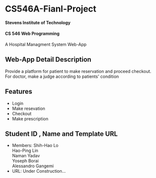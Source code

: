 # CS546A-Fianl-Project
#### Stevens Institute of Technology
#### CS 546 Web Programming
A Hospital Managment System Web-App

## Web-App Detail Description
Provide a platform for patient to make reservation and proceed checkout.
For doctor, make a judge according to patients' condition

## Features
* Login
* Make resevation
* Checkout
* Make prescription

## Student ID , Name and Template URL
-  Members: 
Shih-Hao Lo <br>
Hao-Ping Lin <br>
Naman Yadav <br>
Yoseph Borai <br>
Alessandro Gangemi <br>
-  URL: Under Construction...